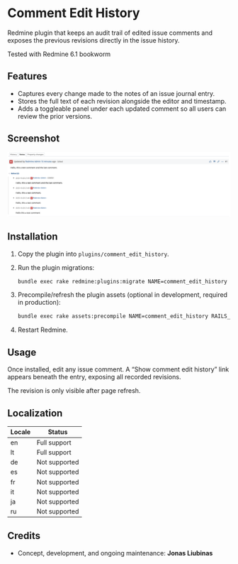 # Comment Edit History

Redmine plugin that keeps an audit trail of edited issue comments and exposes the previous revisions directly in the issue history.

Tested with Redmine 6.1 bookworm

## Features

- Captures every change made to the notes of an issue journal entry.
- Stores the full text of each revision alongside the editor and timestamp.
- Adds a toggleable panel under each updated comment so all users can review the prior versions.

## Screenshot

![Comment Edit History Example](example.png)

## Installation

1. Copy the plugin into `plugins/comment_edit_history`.
2. Run the plugin migrations:

   ```bash
   bundle exec rake redmine:plugins:migrate NAME=comment_edit_history RAILS_ENV=production
   ```

3. Precompile/refresh the plugin assets (optional in development, required in production):

   ```bash
   bundle exec rake assets:precompile NAME=comment_edit_history RAILS_ENV=production
   ```

4. Restart Redmine.

## Usage

Once installed, edit any issue comment. A “Show comment edit history” link appears beneath the entry, exposing all recorded revisions.

The revision is only visible after page refresh.

## Localization

| Locale | Status        |
|--------|----------------|
| en     | Full support   |
| lt     | Full support   |
| de     | Not supported  |
| es     | Not supported  |
| fr     | Not supported  |
| it     | Not supported  |
| ja     | Not supported  |
| ru     | Not supported  |

## Credits

- Concept, development, and ongoing maintenance: **Jonas Liubinas**